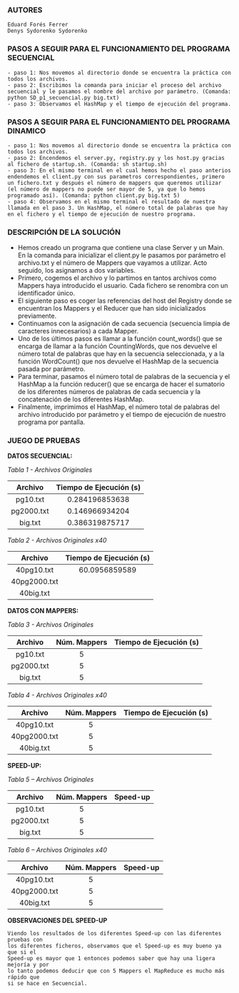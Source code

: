 ### AUTORES
    Eduard Forés Ferrer
    Denys Sydorenko Sydorenko

### PASOS A SEGUIR PARA EL FUNCIONAMIENTO DEL PROGRAMA SECUENCIAL
```plain
- paso 1: Nos movemos al directorio donde se encuentra la práctica con todos los archivos.
- paso 2: Escribimos la comanda para iniciar el proceso del archivo secuencial y le pasamos el nombre del archivo por parámetro. (Comanda: python SD_p1_secuencial.py big.txt)
- paso 3: Observamos el HashMap y el tiempo de ejecución del programa.
```

### PASOS A SEGUIR PARA EL FUNCIONAMIENTO DEL PROGRAMA DINAMICO
```plain
- paso 1: Nos movemos al directorio donde se encuentra la práctica con todos los archivos.
- paso 2: Encendemos el server.py, registry.py y los host.py gracias al fichero de startup.sh. (Comanda: sh startup.sh)
- paso 3: En el mismo terminal en el cual hemos hecho el paso anterios endendemos el client.py con sus parametros correspondientes, primero un fichero.txt y después el número de mappers que queremos utilizar (el número de mappers no puede ser mayor de 5, ya que lo hemos programado así). (Comanda: python client.py big.txt 5)
- paso 4: Observamos en el mismo terminal el resultado de nuestra llamada en el paso 3. Un HashMap, el número total de palabras que hay en el fichero y el tiempo de ejecución de nuestro programa.
```
### DESCRIPCIÓN DE LA SOLUCIÓN
- Hemos creado un programa que contiene una clase Server y un Main. En la comanda para inicializar el client.py le pasamos por parámetro el archivo.txt y el número de Mappers que vayamos a utilizar. Acto seguido, los asignamos a dos variables.
- Primero, cogemos el archivo y lo partimos en tantos archivos como Mappers haya introducido el usuario. Cada fichero se renombra con un identificador único.
- El siguiente paso es coger las referencias del host del Registry donde se encuentran los Mappers y el Reducer que han sido inicializados previamente.
- Continuamos con la asignación de cada secuencia (secuencia limpia de caracteres innecesarios) a cada Mapper.
- Uno de los últimos pasos es llamar a la función count_words() que se encarga de llamar a la función CountingWords, que nos devuelve el número total de palabras que hay en la secuencia seleccionada, y a la función WordCount() que nos devuelve el HashMap de la secuencia pasada por parámetro.
- Para terminar, pasamos el número total de palabras de la secuencia y el HashMap a la función reducer() que se encarga de hacer el sumatorio de los diferentes números de palabras de cada secuencia y la concatenación de los diferentes HashMap.
- Finalmente, imprimimos el HashMap, el número total de palabras del archivo introducido por parámetro y el tiempo de ejecución de nuestro programa por pantalla.

### JUEGO DE PRUEBAS
**DATOS SECUENCIAL:**

*Tabla 1 - Archivos Originales*

| Archivo       | Tiempo de Ejecución (s) |
| :------------: | :----------------------: |
| pg10.txt      | 0.284196853638       |
| pg2000.txt  | 0.146966934204       |
| big.txt         | 0.386319875717       |

*Tabla 2 - Archivos Originales x40*

| Archivo       | Tiempo de Ejecución (s) |
| :------------: | :----------------------: |
| 40pg10.txt      | 60.0956859589     |
| 40pg2000.txt  |        |
| 40big.txt         |        |

**DATOS CON MAPPERS:**

*Tabla 3 - Archivos Originales*

| Archivo       | Núm. Mappers | Tiempo de Ejecución (s) |
| :------------: | :----------------------: | :----------------------: |
| pg10.txt      | 5 |        |
| pg2000.txt  | 5 |        |
| big.txt         | 5 |        |

*Tabla 4 - Archivos Originales x40*

| Archivo       | Núm. Mappers | Tiempo de Ejecución (s) |
| :------------: | :----------------------: | :----------------------: |
| 40pg10.txt      | 5 |        |
| 40pg2000.txt  | 5 |        |
| 40big.txt         | 5 |        |

**SPEED-UP:**

*Tabla 5 – Archivos Originales*

| Archivo       | Núm. Mappers | Speed-up |
| :------------: | :----------------------: | :----------------------: |
| pg10.txt      | 5 |        |
| pg2000.txt  | 5 |        |
| big.txt         | 5 |        |

*Tabla 6 – Archivos Originales x40*

| Archivo       | Núm. Mappers | Speed-up |
| :------------: | :----------------------: | :----------------------: |
| 40pg10.txt      | 5 |        |
| 40pg2000.txt  | 5 |        |
| 40big.txt         | 5 |        |

**OBSERVACIONES DEL SPEED-UP**

    Viendo los resultados de los diferentes Speed-up con las diferentes pruebas con 
    los diferentes ficheros, observamos que el Speed-up es muy bueno ya que si el 
    Speed-up es mayor que 1 entonces podemos saber que hay una ligera mejoría y por 
    lo tanto podemos deducir que con 5 Mappers el MapReduce es mucho más rápido que 
    si se hace en Secuencial.
